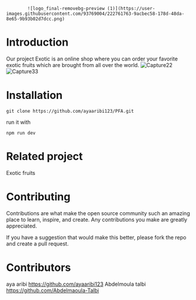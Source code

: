             ![logo_final-removebg-preview (1)](https://user-images.githubusercontent.com/93769004/222761763-9acbec58-178d-48da-8e65-9b93b02d7dcc.png)

# Introduction

Our project Exotic is an online shop where you can order your favorite exotic fruits which are brought from all over the world.
![Capture22](https://user-images.githubusercontent.com/93769004/222766868-6c5a475a-ad6d-47ed-b676-e1c843c58ab2.PNG)
![Capture33](https://user-images.githubusercontent.com/93769004/222766928-c119dc32-4f40-49c0-84c8-add0d6631503.PNG)

# Installation

```
git clone https://github.com/ayaaribi123/PFA.git
```
run it with

```
npm run dev
```

# Related project
Exotic fruits

# Contributing

Contributions are what make the open source community such an amazing place to learn, inspire, and create. Any contributions you make are greatly appreciated.

If you have a suggestion that would make this better, please fork the repo and create a pull request.

# Contributors
aya aribi https://github.com/ayaaribi123
Abdelmoula talbi https://github.com/Abdelmaoula-Talbi
